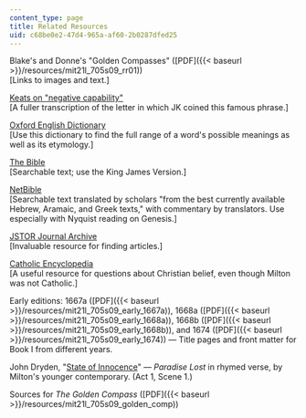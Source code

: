 ```yaml
---
content_type: page
title: Related Resources
uid: c68be0e2-47d4-965a-af60-2b0287dfed25
---
```


Blake's and Donne's "Golden Compasses" ([PDF]({{< baseurl >}}/resources/mit21l_705s09_rr01))  
\[Links to images and text.\]

[Keats on "negative capability"](https://www.bl.uk/romantics-and-victorians/articles/john-keats-and-negative-capability)  
\[A fuller transcription of the letter in which JK coined this famous phrase.\]

[Oxford English Dictionary](http://dictionary.oed.com/entrance.dtl)  
\[Use this dictionary to find the full range of a word's possible meanings as well as its etymology.\]

[The Bible](http://www.biblegateway.com/)  
\[Searchable text; use the King James Version.\]

[NetBible](http://bible.org/netbible/index.htm)  
\[Searchable text translated by scholars "from the best currently available Hebrew, Aramaic, and Greek texts," with commentary by translators. Use especially with Nyquist reading on Genesis.\]

[JSTOR Journal Archive](http://www.jstor.org/action/showJournals)  
\[Invaluable resource for finding articles.\]

[Catholic Encyclopedia](http://www.newadvent.org/cathen/)  
\[A useful resource for questions about Christian belief, even though Milton was not Catholic.\]

Early editions: 1667a ([PDF]({{< baseurl >}}/resources/mit21l_705s09_early_1667a)), 1668a ([PDF]({{< baseurl >}}/resources/mit21l_705s09_early_1668a)), 1668b ([PDF]({{< baseurl >}}/resources/mit21l_705s09_early_1668b)), and 1674 ([PDF]({{< baseurl >}}/resources/mit21l_705s09_early_1674)) — Title pages and front matter for Book I from different years.

John Dryden, "[State of Innocence](http://jacklynch.net/Texts/stateinn.html)" — _Paradise Lost_ in rhymed verse, by Milton's younger contemporary. (Act 1, Scene 1.)

Sources for _The Golden Compass_ ([PDF]({{< baseurl >}}/resources/mit21l_705s09_golden_comp))